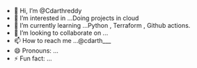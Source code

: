 - 👋 Hi, I’m @Cdarthreddy
- 👀 I’m interested in ...Doing projects in cloud 
- 🌱 I’m currently learning ...Python , Terraform , Github actions.
- 💞️ I’m looking to collaborate on ...
- 📫 How to reach me ...@cdarth___
- 😄 Pronouns: ...
- ⚡ Fun fact: ...

<!---
Cdarthreddy/Cdarthreddy is a ✨ special ✨ repository because its `README.md` (this file) appears on your GitHub profile.
You can click the Preview link to take a look at your changes.
--->
